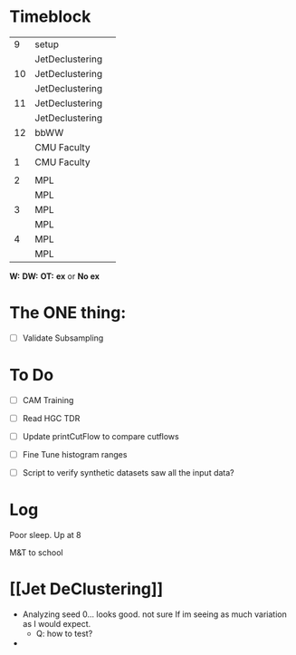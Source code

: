 # Timeblock

|     |                 |     |
| --- | --------------- | --- |
| 9   | setup           |     |
|     | JetDeclustering |     |
| 10  | JetDeclustering |     |
|     | JetDeclustering |     |
| 11  | JetDeclustering |     |
|     | JetDeclustering |     |
| 12  | bbWW            |     |
|     | CMU Faculty     |     |
| 1   | CMU Faculty     |     |
|     |                 |     |
| 2   | MPL             |     |
|     | MPL             |     |
| 3   | MPL             |     |
|     | MPL             |     |
| 4   | MPL             |     |
|     | MPL             |     |

**W:**
**DW:**
**OT:**
**ex** or **No ex**

# The ONE thing: 
- [ ] Validate Subsampling


# To Do
- [ ] CAM Training
- [ ] Read HGC TDR
- [ ] Update printCutFlow to compare cutflows
- [ ] Fine Tune histogram ranges
- [ ] Script to verify synthetic datasets saw all the input data?


# Log

Poor sleep.   Up at 8

M&T to school 

# [[Jet DeClustering]]
- Analyzing seed 0... looks good. not sure If im seeing as much variation as I would expect. 
	- Q: how to test?
- 